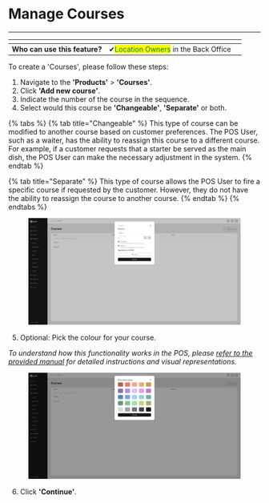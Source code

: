 # Manage Courses

-----------------------------

<table data-card-size="large" data-view="cards"><thead><tr><th></th><th></th><th></th></tr></thead><tbody><tr><td><strong>Who can use this feature?</strong></td><td><span data-gb-custom-inline data-tag="emoji" data-code="2714">✔</span><mark style="color:green;">Location Owners</mark> in the Back Office</td><td></td></tr></tbody></table>

To create a 'Courses', please follow these steps:

1. Navigate to the **'Products'** > **'Courses'**.
2. Click **'Add new course'**.
3. Indicate the number of the course in the sequence.
4. Select would this course be **'Changeable'**, **'Separate'** or both.

{% tabs %}
{% tab title="Changeable" %}
This type of course can be modified to another course based on customer preferences. The POS User, such as a waiter, has the ability to reassign this course to a different course. For example, if a customer requests that a starter be served as the main dish, the POS User can make the necessary adjustment in the system.
{% endtab %}

{% tab title="Separate" %}
This type of course allows the POS User to fire a specific course if requested by the customer. However, they do not have the ability to reassign the course to another course.
{% endtab %}
{% endtabs %}

<figure><img src="../../images/Captura de pantalla (8).png" alt=""><figcaption></figcaption></figure>

5. Optional: Pick the colour for your course.

_To understand how this functionality works in the POS, please_ [_refer to the provided manual_](../../features/products/courses/courses-colours.md) _for detailed instructions and visual representations._

<figure><img src="../../images/Captura de pantalla (9).png" alt=""><figcaption></figcaption></figure>

6. Click **'Continue'**.
